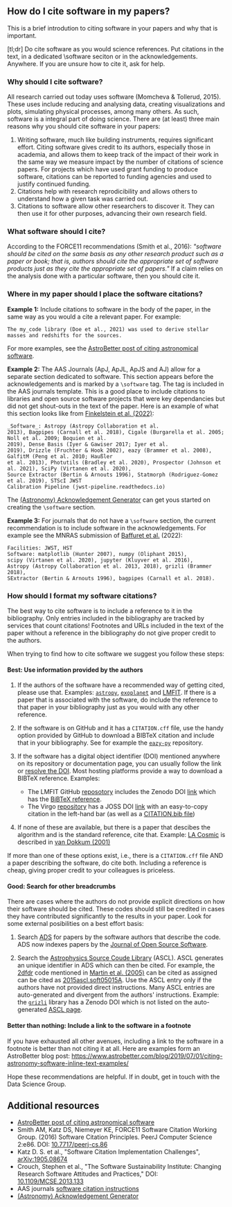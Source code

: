 ## How do I cite software in my papers?

This is a brief introdution to citing software in your papers and why that is important. 

[tl;dr] Do cite software as you would science references. Put citations in the text, in a dedicated \software seciton or in the acknowledgements. Anywhere. If you are unsure how to cite it, ask for help.

### Why should I cite software? 

All research carried out today uses software (Momcheva & Tollerud, 2015). These uses include reducing and analysing data, creating visualizations and plots, simulating physical processes, among many others. As such, software is a integral part of doing science. There are (at least) three main reasons why you should cite software in your papers:

1. Writing software, much like building instruments, requires significant effort. Citing software gives credit to its authors, especially those in academia, and allows them to keep track of the impact of their work in the same way we measure impact by the number of citations of science papers. For  projects which have used grant funding to produce software, citations can be reported to funding agencies and used to justify continued funding.
2. Citations help with research reprodicibility and allows others to understand how a given task was carried out. 
3. Citations to software allow other researchers to discover it. They can then use it for other purposes, advancing their own research field.

### What software should I cite?

According to the FORCE11 recommendations (Smith et al., 2016): _"software should be cited on the same basis as any other research product such as a paper or book; that is, authors should cite the appropriate set of software products just as they cite the appropriate set of papers."_ If a claim relies on the analysis done with a particular software, then you should cite it. 

### Where in my paper should I place the software citations? 

**Example 1:** Include citations to software in the body of the paper, in the same way as you would a cite a relevant paper. For example:

```The my_code library (Doe et al., 2021) was used to derive stellar masses and redshifts for the sources.```

For more examples, see the [AstroBetter post of citing astronomical software](https://www.astrobetter.com/blog/2019/07/01/citing-astronomy-software-inline-text-examples/).

**Example 2:** The AAS Journals (ApJ, ApJL, ApJS and AJ) allow for a separate section dedicated to software. This section appears before the acknowledgements and is marked by a ```\software``` tag. The tag is included in the AAS journals template. This is a good place to include citations to libraries and open source software projects that were key dependancies but did not get shout-outs in the text of the paper. Here is an example of what this section looks like from [Finkelstein et al. (2022)](https://arxiv.org/pdf/2207.12474.pdf):

```
_Software_: Astropy (Astropy Collaboration et al.
2013), Bagpipes (Carnall et al. 2018), Cigale (Burgarella et al. 2005; Noll et al. 2009; Boquien et al.
2019), Dense Basis (Iyer & Gawiser 2017; Iyer et al.
2019), Drizzle (Fruchter & Hook 2002), eazy (Brammer et al. 2008), GalfitM (Peng et al. 2010; Haußler
et al. 2013), Photutils (Bradley et al. 2020), Prospector (Johnson et al. 2021), SciPy (Virtanen et al. 2020),
Source Extractor (Bertin & Arnouts 1996), Statmorph (Rodriguez-Gomez et al. 2019), STScI JWST
Calibration Pipeline (jwst-pipeline.readthedocs.io)
```
The [(Astronomy) Acknowledgement Generator](https://github.com/astrofrog/acknowledgment-generator) can get yous started on creating the ```\software``` section. 

**Example 3:** For journals that do not have a ```\software``` section, the current recommendation is to include software in the acknowledgements. For example see the MNRAS submission of [Baffuret et al.](https://arxiv.org/pdf/2207.14733.pdf) (2022): 

```
Facilities: JWST, HST
Software: matplotlib (Hunter 2007), numpy (Oliphant 2015),
scipy (Virtanen et al. 2020), jupyter (Kluyver et al. 2016),
Astropy (Astropy Collaboration et al. 2013, 2018), grizli (Brammer 2018), 
SExtractor (Bertin & Arnouts 1996), bagpipes (Carnall et al. 2018).
```

### How should I format my software citations?

The best way to cite software is to include a reference to it in the bibliography. Only entries included in the bibliography are tracked by services that count citations! Footnotes and URLs included in the text of the paper without a reference in the bibliography do not give proper credit to the authors. 

When trying to find how to cite software we suggest you follow these steps:

#### Best: Use information provided by the authors

1. If the authors of the software have a recommended way of getting cited, please use that. Examples: [`astropy`](https://www.astropy.org/acknowledging.html), [`exoplanet`](https://docs.exoplanet.codes/en/latest/tutorials/citation/) and [LMFIT](https://lmfit.github.io/lmfit-py/faq.html#how-should-i-cite-lmfit). If there is a paper that is associated with the software, do include the reference to that paper in your bibliography just as you would with any other reference. 

2. If the software is on GitHub and it has a `CITATION.cff` file, use the handy option provided by GitHub to download a BIBTeX citation and include that in your bibliography. See for example the [`eazy-py`](https://github.com/gbrammer/eazy-py) repository.

3. If the software has a digital object identifier (DOI) mentioned anywhere on its repository or documentation page, you can usually follow the link or [resolve the DOI](https://dx.doi.org/). Most hosting platforms provide a way to download a BIBTeX reference. Examples: 
    - The LMFIT GitHub [reposotory](https://github.com/lmfit/lmfit-py/tree/1.0.3) includes the Zenodo DOI [link](https://zenodo.org/record/11813#.YqKAgxNBxBw) which has the [BiBTeX reference](https://zenodo.org/record/5570790/export/hx#.YqKArBNBxBw).
    - The Virgo [repository](https://github.com/0xCoto/Virgo) has a JOSS DOI [link](https://joss.theoj.org/papers/10.21105/joss.03067) with an easy-to-copy citation in the left-hand bar (as well as a [CITATION.bib file](https://github.com/0xCoto/Virgo/blob/master/CITATION.bib))

4. If none of these are available, but there is a paper that descibes the algorithm and is the standard reference, cite that. Example: [LA Cosmic](http://www.astro.yale.edu/dokkum/lacosmic/) is described in [van Dokkum (2001)](https://ui.adsabs.harvard.edu/abs/2001PASP..113.1420V/abstract)

If more than one of these options exist, i.e., there is a `CITATION.cff` file AND a paper describing the software, do cite both. Including a reference is cheap, giving proper credit to your colleagues is priceless.

#### Good: Search for other breadcrumbs

There are cases where the authors do not provide explicit directions on how their software should be cited. These codes should still be credited in cases they have contributed significantly to the results in your paper. Look for some external posibilities on a best effort basis:

1. Search [ADS](https://ui.adsabs.harvard.edu/) for papers by the software authors that describe the code. ADS now indexes papers by the [Journal of Open Source Software](https://joss.theoj.org/).

2. Search the [Astrophysics Source Coude Library](https://ascl.net/) (ASCL). ASCL generates an unique identifier in ADS which can then be cited. For example, the [2dfdr](https://ascl.net/1505.015) code mentioned in [Martin et al. (2005)](https://ui.adsabs.harvard.edu/abs/2005PASA...22..236M/abstract) can be cited as assigned can be cited as [2015ascl.soft05015A](https://ui.adsabs.harvard.edu/abs/2015ascl.soft05015A/abstract). Use the ASCL entry only if the authors have not provided direct instructions. Many ASCL entries are auto-generated and divergent from the authors' instructions. Example: the [`grizli`](https://github.com/gbrammer/grizli) library has a Zenodo DOI which is not listed on the auto-generated [ASCL page](https://ascl.net/1905.001).

#### Better than nothing: Include a link to the software in a footnote 

If you have exhausted all other avenues, including a link to the software in a footnote is better than not citing it at all. Here are examples form an AstroBetter blog post: https://www.astrobetter.com/blog/2019/07/01/citing-astronomy-software-inline-text-examples/

Hope these recommendations are helpful. If in doubt, get in touch with the Data Science Group. 


## Additional resources

- [AstroBetter post of citing astronomical software](https://www.astrobetter.com/blog/2019/07/01/citing-astronomy-software-inline-text-examples/)
- Smith AM, Katz DS, Niemeyer KE, FORCE11 Software Citation Working Group.
(2016) Software Citation Principles. PeerJ Computer Science 2:e86.
DOI: [10.7717/peerj-cs.86](https://doi.org/10.7717/peerj-cs.86)
- Katz D. S. et al., "Software Citation Implementation Challenges", [arXiv:1905.08674](https://arxiv.org/abs/1905.08674)
- Crouch, Stephen et al., "The Software Sustainability Institute: Changing Research Software Attitudes and Practices," DOI: [10.1109/MCSE.2013.133](http://dx.doi.org/10.1109/MCSE.2013.133)
- AAS journals [software citation instructions](https://journals.aas.org/references/#software)
- [(Astronomy) Acknowledgement Generator](https://github.com/astrofrog/acknowledgment-generator)
